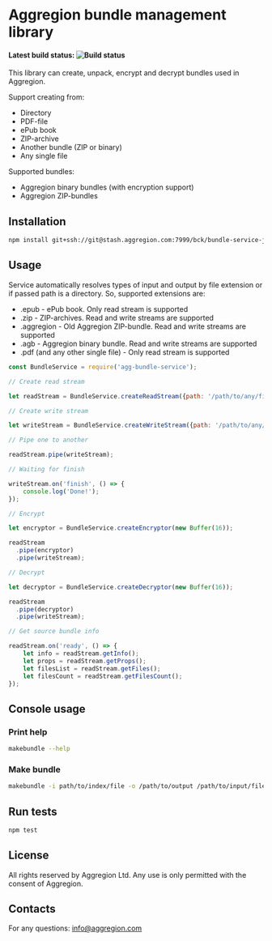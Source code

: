 # Aggregion bundle management library

#### Latest build status: ![Build status](https://bamboo.aggregion.com/plugins/servlet/buildStatusImage/AG-BS)

This library can create, unpack, encrypt and decrypt bundles used in Aggregion.

Support creating from:
* Directory
* PDF-file
* ePub book
* ZIP-archive
* Another bundle (ZIP or binary)
* Any single file

Supported bundles:
* Aggregion binary bundles (with encryption support)
* Aggregion ZIP-bundles

## Installation

```sh
npm install git+ssh://git@stash.aggregion.com:7999/bck/bundle-service-js.git --save
```

## Usage


Service automatically resolves types of input and output by file extension or if passed path is a directory. So, supported extensions are:

* .epub - ePub book. Only read stream is supported
* .zip - ZIP-archives. Read and write streams are supported
* .aggregion - Old Aggregion ZIP-bundle. Read and write streams are supported
* .agb - Aggregion binary bundle. Read and write streams are supported
* .pdf (and any other single file) - Only read stream is supported

```javascript
const BundleService = require('agg-bundle-service');

// Create read stream

let readStream = BundleService.createReadStream({path: '/path/to/any/file/or/directory/example.epub'});

// Create write stream

let writeStream = BundleService.createWriteStream({path: '/path/to/any/file/example.agb'});

// Pipe one to another

readStream.pipe(writeStream);

// Waiting for finish

writeStream.on('finish', () => {
    console.log('Done!');
});

// Encrypt

let encryptor = BundleService.createEncryptor(new Buffer(16));

readStream
  .pipe(encryptor)
  .pipe(writeStream);

// Decrypt

let decryptor = BundleService.createDecryptor(new Buffer(16));

readStream
  .pipe(decryptor)
  .pipe(writeStream);

// Get source bundle info

readStream.on('ready', () => {
    let info = readStream.getInfo();
    let props = readStream.getProps();
    let filesList = readStream.getFiles();
    let filesCount = readStream.getFilesCount();
});

```
## Console usage

### Print help

```sh
makebundle --help
```
### Make bundle

```sh
makebundle -i path/to/index/file -o /path/to/output /path/to/input/file/or/directory
```

## Run tests

```sh
npm test
```
## License

All rights reserved by Aggregion Ltd. Any use is only permitted with the consent of Aggregion.

## Contacts

For any questions: info@aggregion.com
